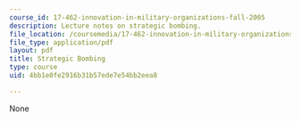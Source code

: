 ```yaml
---
course_id: 17-462-innovation-in-military-organizations-fall-2005
description: Lecture notes on strategic bombing.
file_location: /coursemedia/17-462-innovation-in-military-organizations-fall-2005/4bb1e0fe2916b31b57ede7e54bb2eea8_lec3.pdf
file_type: application/pdf
layout: pdf
title: Strategic Bombing
type: course
uid: 4bb1e0fe2916b31b57ede7e54bb2eea8

---
```

None